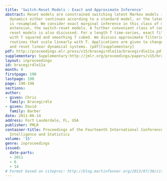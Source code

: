 ```yaml
---
title: 'Switch-Reset Models : Exact and Approximate Inference'
abstract: Reset models are constrained switching latent Markov models in which the
  dynamics either continues according to a standard model, or the latent variable
  is resampled. We consider exact marginal inference in this class of models and their
  extension, the switch-reset models. A further convenient class of conjugate-exponential
  reset models is also discussed. For a length T time-series, exact filtering scales
  with T squared and smoothing T cubed. We discuss approximate filtering and smoothing
  routines that scale linearly with T. Applications are given to change-point models
  and reset linear dynamical systems. [pdf][supplementary]
pdf: http://proceedings.mlr.press/v15/bracegirdle11a/bracegirdle11a.pdf
supplementary: Supplementary:http://jmlr.org/proceedings/papers/v15/bracegirdle11a/bracegirdle11aSupple.zip
layout: inproceedings
id: bracegirdle11a
month: 0
firstpage: 190
lastpage: 198
page: 190-198
sections: 
author:
- given: Chris
  family: Bracegirdle
- given: David
  family: Barber
date: 2011-06-14
address: Fort Lauderdale, FL, USA
publisher: PMLR
container-title: Proceedings of the Fourteenth International Conference on Artificial
  Intelligence and Statistics
volume: '15'
genre: inproceedings
issued:
  date-parts:
  - 2011
  - 6
  - 14
# Format based on citeproc: http://blog.martinfenner.org/2013/07/30/citeproc-yaml-for-bibliographies/
---
```

